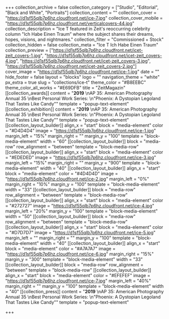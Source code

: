 +++
collection_archive = false
collection_category = ["Studio", "Editorial", "Black and White", "Portraits"]
collection_content = ""
collection_cover = "https://d1sf55qlb7p6hz.cloudfront.net/ice-7.jpg"
collection_cover_mobile = "https://d1sf55qlb7p6hz.cloudfront.net/verticalcovers-44.jpg"
collection_description = "Ice T featured in Zeit's reoccurring celebrity column \"Ich Habe Einen Traum” where the subject shares their dreams, hopes, visions, and nightmares."
collection_filter = "Commissioned + Stock"
collection_hidden = false
collection_meta = "Ice T Ich Habe Einen Traum"
collection_preview = ["https://d1sf55qlb7p6hz.cloudfront.net/icet-zeit_covers-1.jpg", "https://d1sf55qlb7p6hz.cloudfront.net/icet-zeit_covers-4.jpg", "https://d1sf55qlb7p6hz.cloudfront.net/icet-zeit_covers-3.jpg", "https://d1sf55qlb7p6hz.cloudfront.net/icet-zeit_covers-2.jpg"]
cover_image = "https://d1sf55qlb7p6hz.cloudfront.net/ice-1.jpg"
date = ""
hide_footer = false
layout = "blocks"
logo = ""
navigation_theme = "white"
px_extra = true
slug = "collections/ice-t"
theme_color = "#B8EEBC"
theme_color_all_works = "#E69DFB"
title = "ZeitMagazin"
[[collection_awards]]
content = "**2019**  \nAP 35: American Photography Annual 35  \nBest Personal Work Series:  \n\"Phoenix: A Dystopian Legoland That Tastes Like Candy\""
template = "popup-text-element"
[[collection_exhibition]]
content = "**2019**  \nAP 35: American Photography Annual 35  \nBest Personal Work Series:  \n\"Phoenix: A Dystopian Legoland That Tastes Like Candy\""
template = "popup-text-element"
[[collection_layout_builder]]
align_x = "start"
block = "media-element"
color = "#D4D4D4"
image = "https://d1sf55qlb7p6hz.cloudfront.net/ice-1.jpg"
margin_left = "15%"
margin_right = ""
margin_y = "100"
template = "block-media-element"
width = "60"
[[collection_layout_builder]]
block = "media-row"
row_alignment = "between"
template = "block-media-row"
[[collection_layout_builder]]
align_x = "start"
block = "media-element"
color = "#EDEDED"
image = "https://d1sf55qlb7p6hz.cloudfront.net/ice-3.jpg"
margin_left = "15%"
margin_right = ""
margin_y = "900"
template = "block-media-element"
width = "40"
[[collection_layout_builder]]
align_x = "start"
block = "media-element"
color = "#4D4D4D"
image = "https://d1sf55qlb7p6hz.cloudfront.net/ice-2.jpg"
margin_left = "0%"
margin_right = "10%"
margin_y = "100"
template = "block-media-element"
width = "33"
[[collection_layout_builder]]
block = "media-row"
row_alignment = "between"
template = "block-media-row"
[[collection_layout_builder]]
align_x = "start"
block = "media-element"
color = "#272727"
image = "https://d1sf55qlb7p6hz.cloudfront.net/ice-4.jpg"
margin_left = "20%"
margin_y = "100"
template = "block-media-element"
width = "50"
[[collection_layout_builder]]
block = "media-row"
row_alignment = "between"
template = "block-media-row"
[[collection_layout_builder]]
align_x = "start"
block = "media-element"
color = "#D7D7D7"
image = "https://d1sf55qlb7p6hz.cloudfront.net/ice-5.jpg"
margin_left = ""
margin_right = ""
margin_y = "100"
template = "block-media-element"
width = "40"
[[collection_layout_builder]]
align_x = "start"
block = "media-element"
color = "#A7A7A7"
image = "https://d1sf55qlb7p6hz.cloudfront.net/ice-6.jpg"
margin_right = "15%"
margin_y = "300"
template = "block-media-element"
width = "33"
[[collection_layout_builder]]
block = "media-row"
row_alignment = "between"
template = "block-media-row"
[[collection_layout_builder]]
align_x = "start"
block = "media-element"
color = "#EFEFEF"
image = "https://d1sf55qlb7p6hz.cloudfront.net/ice-7.jpg"
margin_left = "40%"
margin_right = ""
margin_y = "100"
template = "block-media-element"
width = "40"
[[collection_press]]
content = "**2019**  \nAP 35: American Photography Annual 35  \nBest Personal Work Series:  \n\"Phoenix: A Dystopian Legoland That Tastes Like Candy\""
template = "popup-text-element"

+++
